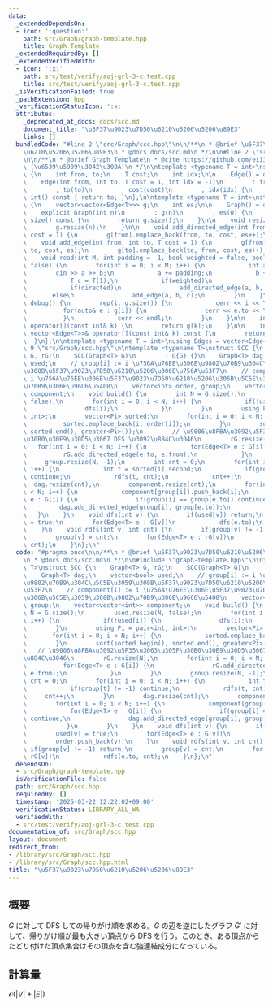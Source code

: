 ```yaml
---
data:
  _extendedDependsOn:
  - icon: ':question:'
    path: src/Graph/graph-template.hpp
    title: Graph Template
  _extendedRequiredBy: []
  _extendedVerifiedWith:
  - icon: ':x:'
    path: src/test/verify/aoj-grl-3-c.test.cpp
    title: src/test/verify/aoj-grl-3-c.test.cpp
  _isVerificationFailed: true
  _pathExtension: hpp
  _verificationStatusIcon: ':x:'
  attributes:
    _deprecated_at_docs: docs/scc.md
    document_title: "\u5F37\u9023\u7D50\u6210\u5206\u5206\u89E3"
    links: []
  bundledCode: "#line 2 \"src/Graph/scc.hpp\"\n\n/**\n * @brief \u5F37\u9023\u7D50\
    \u6210\u5206\u5206\u89E3\n * @docs docs/scc.md\n */\n\n#line 2 \"src/Graph/graph-template.hpp\"\
    \n\n/**\n * @brief Graph Template\n * @cite https://github.com/ei1333/library/blob/master/graph/graph-template.hpp\
    \ (\u6539\u5909\u3042\u308A)\n */\n\ntemplate <typename T = int>\nstruct Edge\
    \ {\n    int from, to;\n    T cost;\n    int idx;\n\n    Edge() = default;\n\n\
    \    Edge(int from, int to, T cost = 1, int idx = -1)\n        : from(from)\n\
    \        , to(to)\n        , cost(cost)\n        , idx(idx) {\n    }\n\n    operator\
    \ int() const { return to; }\n};\n\ntemplate <typename T = int>\nstruct Graph\
    \ {\n    vector<vector<Edge<T>>> g;\n    int es;\n\n    Graph() = default;\n\n\
    \    explicit Graph(int n)\n        : g(n)\n        , es(0) {\n    }\n\n    size_t\
    \ size() const {\n        return g.size();\n    }\n\n    void resize(int n) {\n\
    \        g.resize(n);\n    }\n\n    void add_directed_edge(int from, int to, T\
    \ cost = 1) {\n        g[from].emplace_back(from, to, cost, es++);\n    }\n\n\
    \    void add_edge(int from, int to, T cost = 1) {\n        g[from].emplace_back(from,\
    \ to, cost, es);\n        g[to].emplace_back(to, from, cost, es++);\n    }\n\n\
    \    void read(int M, int padding = -1, bool weighted = false, bool directed =\
    \ false) {\n        for(int i = 0; i < M; i++) {\n            int a, b;\n    \
    \        cin >> a >> b;\n            a += padding;\n            b += padding;\n\
    \            T c = T(1);\n            if(weighted)\n                cin >> c;\n\
    \            if(directed)\n                add_directed_edge(a, b, c);\n     \
    \       else\n                add_edge(a, b, c);\n        }\n    }\n\n    void\
    \ debug() {\n        rep(i, g.size()) {\n            cerr << i << \": \";\n  \
    \          for(auto& e : g[i]) {\n                cerr << e.to << \", \";\n  \
    \          }\n            cerr << endl;\n        }\n    }\n\n    inline vector<Edge<T>>&\
    \ operator[](const int& k) {\n        return g[k];\n    }\n\n    inline const\
    \ vector<Edge<T>>& operator[](const int& k) const {\n        return g[k];\n  \
    \  }\n};\n\ntemplate <typename T = int>\nusing Edges = vector<Edge<T>>;\n#line\
    \ 9 \"src/Graph/scc.hpp\"\n\ntemplate <typename T>\nstruct SCC {\n    Graph<T>\
    \ G, rG;\n    SCC(Graph<T> G)\n        : G{G} {}\n    Graph<T> dag;\n    vector<bool>\
    \ used;\n    // group[i] := i \u756A\u76EE\u306E\u9802\u70B9\u304C\u5C5E\u3059\
    \u308B\u5F37\u9023\u7D50\u6210\u5206\u306E\u756A\u53F7\n    // component[i] :=\
    \ i \u756A\u76EE\u306E\u5F37\u9023\u7D50\u6210\u5206\u306B\u5C5E\u3059\u308B\u9802\
    \u70B9\u306E\u96C6\u5408\n    vector<int> order, group;\n    vector<vector<int>>\
    \ component;\n    void build() {\n        int N = G.size();\n        used.resize(N,\
    \ false);\n        for(int i = 0; i < N; i++) {\n            if(!used[i]) {\n\
    \                dfs(i);\n            }\n        }\n        using Pi = pair<int,\
    \ int>;\n        vector<Pi> sorted;\n        for(int i = 0; i < N; i++) {\n  \
    \          sorted.emplace_back(i, order[i]);\n        }\n        sort(sorted.begin(),\
    \ sorted.end(), greater<Pi>());\n        // \u9006\u8FBA\u3092\u5F35\u3063\u305F\
    \u30B0\u30E9\u30D5\u3067 DFS \u3092\u884C\u3046\n        rG.resize(N);\n     \
    \   for(int i = 0; i < N; i++) {\n            for(Edge<T> e : G[i]) {\n      \
    \          rG.add_directed_edge(e.to, e.from);\n            }\n        }\n   \
    \     group.resize(N, -1);\n        int cnt = 0;\n        for(int i = 0; i < N;\
    \ i++) {\n            int t = sorted[i].second;\n            if(group[t] != -1)\
    \ continue;\n            rdfs(t, cnt);\n            cnt++;\n        }\n      \
    \  dag.resize(cnt);\n        component.resize(cnt);\n        for(int i = 0; i\
    \ < N; i++) {\n            component[group[i]].push_back(i);\n            for(Edge<T>\
    \ e : G[i]) {\n                if(group[i] == group[e.to]) continue;\n       \
    \         dag.add_directed_edge(group[i], group[e.to]);\n            }\n     \
    \   }\n    }\n    void dfs(int v) {\n        if(used[v]) return;\n        used[v]\
    \ = true;\n        for(Edge<T> e : G[v])\n            dfs(e.to);\n        order.push_back(v);\n\
    \    }\n    void rdfs(int v, int cnt) {\n        if(group[v] != -1) return;\n\
    \        group[v] = cnt;\n        for(Edge<T> e : rG[v])\n            rdfs(e.to,\
    \ cnt);\n    }\n};\n"
  code: "#pragma once\n\n/**\n * @brief \u5F37\u9023\u7D50\u6210\u5206\u5206\u89E3\
    \n * @docs docs/scc.md\n */\n\n#include \"graph-template.hpp\"\n\ntemplate <typename\
    \ T>\nstruct SCC {\n    Graph<T> G, rG;\n    SCC(Graph<T> G)\n        : G{G} {}\n\
    \    Graph<T> dag;\n    vector<bool> used;\n    // group[i] := i \u756A\u76EE\u306E\
    \u9802\u70B9\u304C\u5C5E\u3059\u308B\u5F37\u9023\u7D50\u6210\u5206\u306E\u756A\
    \u53F7\n    // component[i] := i \u756A\u76EE\u306E\u5F37\u9023\u7D50\u6210\u5206\
    \u306B\u5C5E\u3059\u308B\u9802\u70B9\u306E\u96C6\u5408\n    vector<int> order,\
    \ group;\n    vector<vector<int>> component;\n    void build() {\n        int\
    \ N = G.size();\n        used.resize(N, false);\n        for(int i = 0; i < N;\
    \ i++) {\n            if(!used[i]) {\n                dfs(i);\n            }\n\
    \        }\n        using Pi = pair<int, int>;\n        vector<Pi> sorted;\n \
    \       for(int i = 0; i < N; i++) {\n            sorted.emplace_back(i, order[i]);\n\
    \        }\n        sort(sorted.begin(), sorted.end(), greater<Pi>());\n     \
    \   // \u9006\u8FBA\u3092\u5F35\u3063\u305F\u30B0\u30E9\u30D5\u3067 DFS \u3092\
    \u884C\u3046\n        rG.resize(N);\n        for(int i = 0; i < N; i++) {\n  \
    \          for(Edge<T> e : G[i]) {\n                rG.add_directed_edge(e.to,\
    \ e.from);\n            }\n        }\n        group.resize(N, -1);\n        int\
    \ cnt = 0;\n        for(int i = 0; i < N; i++) {\n            int t = sorted[i].second;\n\
    \            if(group[t] != -1) continue;\n            rdfs(t, cnt);\n       \
    \     cnt++;\n        }\n        dag.resize(cnt);\n        component.resize(cnt);\n\
    \        for(int i = 0; i < N; i++) {\n            component[group[i]].push_back(i);\n\
    \            for(Edge<T> e : G[i]) {\n                if(group[i] == group[e.to])\
    \ continue;\n                dag.add_directed_edge(group[i], group[e.to]);\n \
    \           }\n        }\n    }\n    void dfs(int v) {\n        if(used[v]) return;\n\
    \        used[v] = true;\n        for(Edge<T> e : G[v])\n            dfs(e.to);\n\
    \        order.push_back(v);\n    }\n    void rdfs(int v, int cnt) {\n       \
    \ if(group[v] != -1) return;\n        group[v] = cnt;\n        for(Edge<T> e :\
    \ rG[v])\n            rdfs(e.to, cnt);\n    }\n};\n"
  dependsOn:
  - src/Graph/graph-template.hpp
  isVerificationFile: false
  path: src/Graph/scc.hpp
  requiredBy: []
  timestamp: '2025-03-22 12:22:02+09:00'
  verificationStatus: LIBRARY_ALL_WA
  verifiedWith:
  - src/test/verify/aoj-grl-3-c.test.cpp
documentation_of: src/Graph/scc.hpp
layout: document
redirect_from:
- /library/src/Graph/scc.hpp
- /library/src/Graph/scc.hpp.html
title: "\u5F37\u9023\u7D50\u6210\u5206\u5206\u89E3"
---
```

## 概要

$G$ に対して DFS しての帰りがけ順を求める。$G$ の辺を逆にしたグラフ $G'$ に対して、帰りがけ順が最も大きい頂点から DFS を行う。このとき、ある頂点からたどり付けた頂点集合はその頂点を含む強連結成分になっている。

## 計算量

$\mathcal{O}(|V| + |E|)$ 
